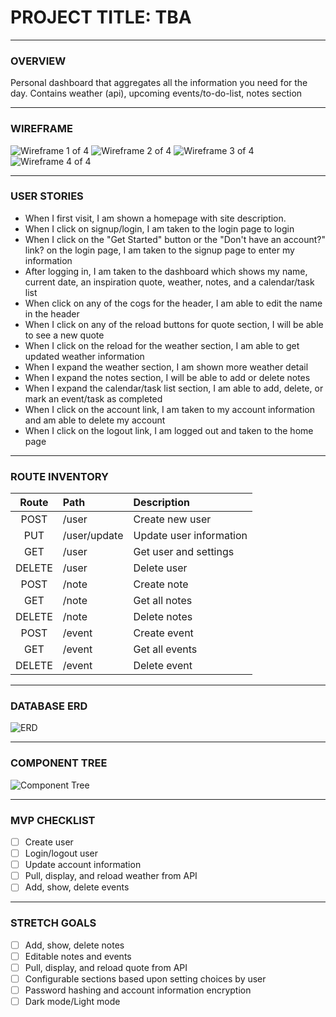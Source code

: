 # PROJECT TITLE: TBA

---

### OVERVIEW
<p>Personal dashboard that aggregates all the information you need for the day. Contains weather (api), upcoming events/to-do-list, notes section</p>

---

### WIREFRAME
![Wireframe 1 of 4](./assets/WF1.jpg)
![Wireframe 2 of 4](./assets/WF2.jpg)
![Wireframe 3 of 4](./assets/WF3.jpg)
![Wireframe 4 of 4](./assets/WF4.jpg)


---

### USER STORIES
- When I first visit, I am shown a homepage with site description.
- When I click on signup/login, I am taken to the login page to login
- When I click on the "Get Started" button or the "Don't have an account?" link? on the login page, I am taken to the signup page to enter my information
- After logging in, I am taken to the dashboard which shows my name, current date, an inspiration quote, weather, notes, and a calendar/task list
- When click on any of the cogs for the header, I am able to edit the name in the header
- When I click on any of the reload buttons for quote section, I will be able to see a new quote
- When I click on the reload for the weather section, I am able to get updated weather information
- When I expand the weather section, I am shown more weather detail
- When I expand the notes section, I will be able to add or delete notes
- When I expand the calendar/task list section, I am able to add, delete, or mark an event/task as completed
- When I click on the account link, I am taken to my account information and am able to delete my account
- When I click on the logout link, I am logged out and taken to the home page

---

### ROUTE INVENTORY

| Route | Path | Description |
| :---: | :--- | :--- |
| POST | /user | Create new user |
| PUT | /user/update | Update user information |
| GET | /user | Get user and settings |
| DELETE | /user | Delete user |
| POST | /note | Create note |
| GET | /note | Get all notes |
| DELETE | /note | Delete notes |
| POST | /event | Create event |
| GET | /event | Get all events |
| DELETE | /event | Delete event |

---

### DATABASE ERD
![ERD](./assets/P3-ERD.png)

---

### COMPONENT TREE
![Component Tree](./assets/P3-Comp-Tree.jpg)

---

### MVP CHECKLIST
- [ ] Create user
- [ ] Login/logout user
- [ ] Update account information
- [ ] Pull, display, and reload weather from API
- [ ] Add, show, delete events

---

### STRETCH GOALS
- [ ] Add, show, delete notes
- [ ] Editable notes and events
- [ ] Pull, display, and reload quote from API
- [ ] Configurable sections based upon setting choices by user
- [ ] Password hashing and account information encryption
- [ ] Dark mode/Light mode
